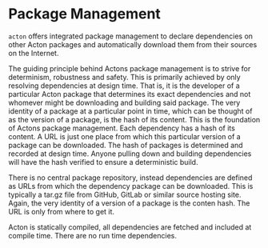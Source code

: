 # Package Management

`acton` offers integrated package management to declare dependencies on other Acton packages and automatically download them from their sources on the Internet.

The guiding principle behind Actons package management is to strive for determinism, robustness and safety. This is primarily achieved by only resolving dependencies at design time. That is, it is the developer of a particular Acton package that determines its exact dependencies and not whomever might be downloading and building said package. The very identity of a package at a particular point in time, which can be thought of as the version of a package, is the hash of its content. This is the foundation of Actons package management. Each dependency has a hash of its content. A URL is just one place from which this particular version of a package can be downloaded. The hash of packages is determined and recorded at design time. Anyone pulling down and building dependencies will have the hash verified to ensure a deterministic build.

There is no central package repository, instead dependencies are defined as URLs from which the dependency package can be downloaded. This is typically a tar.gz file from GitHub, GitLab or similar source hosting site. Again, the very identity of a version of a package is the conten hash. The URL is only from where to get it.

Acton is statically compiled, all dependencies are fetched and included at compile time. There are no run time dependencies.
